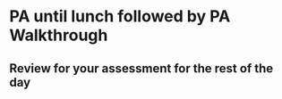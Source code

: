 # PA until lunch followed by PA Walkthrough

## Review for your assessment for the rest of the day

